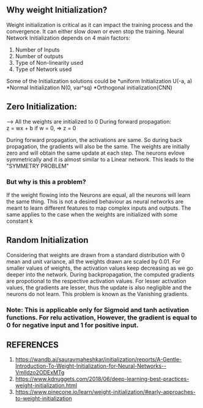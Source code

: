 ## Why weight Initialization?
Weight initialization is critical as it can impact the training process and the convergence. It can either slow down or even stop the training.
Neural Network Initialization depends on 4 main factors:
1. Number of Inputs
2. Number of outputs 
3. Type of Non-linearity used 
4. Type of Network used 

Some of the Initialization solutions could be  *uniform Initialization U(-a, a) *Normal Initialization N(0, var^sq) *Orthogonal initialization(CNN)

## Zero Initialization:
--> All the weights are initialized to 0
During forward propagation:  
    z = wx + b 
    if w = 0, => z = 0

During forward propagation, the activations are same. So during back propagation, the gradients will also be the same.  The weights are initially zero and will obtain the same update at each step. The neurons evlove symmetrically and it is almost similar to a Linear network. This leads to the "SYMMETRY PROBLEM"

### But why is this a problem? 
If the weight flowing into the Neurons are equal, all the neurons will learn the same thing. This is not a desired behaviour as neural networks are meant to learn different features to map complex inputs and outputs.
The same applies to the case when the weights are initialized with some constant k 

## Random Initialization
Considering that weights are drawn from a standard distribution with 0 mean and unit variance, all the weights drawn are scaled by 0.01. For smaller values of weights, the activation values keep decreasing as we go deeper into the network. During backpropagation, the computed gradients are propotional to the respective activation values. For lesser activation values, the gradients are lesser, thus the update is also negligible and the neurons do not learn. This problem is known as the Vanishing gradients. 

### Note: This is applicable only for Sigmoid and tanh activation functions. For relu activation, However, the gradient is equal to 0 for negative input and 1 for positive input.  






















## REFERENCES
1. https://wandb.ai/sauravmaheshkar/initialization/reports/A-Gentle-Introduction-To-Weight-Initialization-for-Neural-Networks--Vmlldzo2ODExMTg
2. https://www.kdnuggets.com/2018/06/deep-learning-best-practices-weight-initialization.html
3. https://www.pinecone.io/learn/weight-initialization/#early-approaches-to-weight-initialization